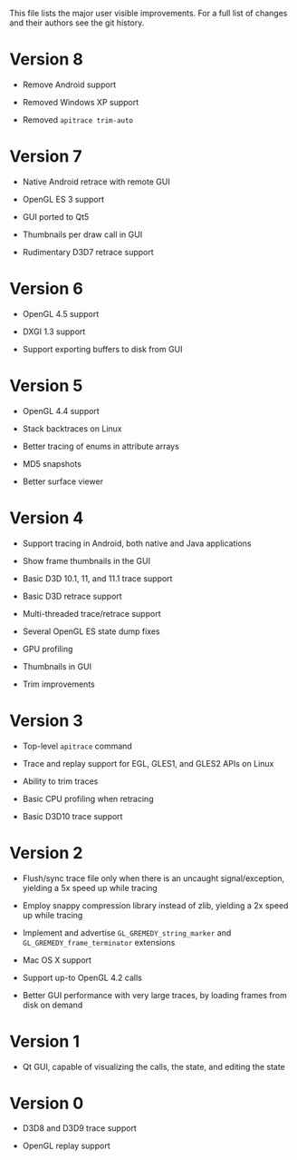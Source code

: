 This file lists the major user visible improvements.  For a full list of changes
and their authors see the git history.


# Version 8 #

* Remove Android support

* Removed Windows XP support

* Removed `apitrace trim-auto`


# Version 7 #

* Native Android retrace with remote GUI

* OpenGL ES 3 support

* GUI ported to Qt5

* Thumbnails per draw call in GUI

* Rudimentary D3D7 retrace support


# Version 6 #

* OpenGL 4.5 support

* DXGI 1.3 support

* Support exporting buffers to disk from GUI


# Version 5 #

* OpenGL 4.4 support

* Stack backtraces on Linux

* Better tracing of enums in attribute arrays

* MD5 snapshots

* Better surface viewer


# Version 4 #

* Support tracing in Android, both native and Java applications

* Show frame thumbnails in the GUI

* Basic D3D 10.1, 11, and 11.1 trace support

* Basic D3D retrace support

* Multi-threaded trace/retrace support

* Several OpenGL ES state dump fixes

* GPU profiling

* Thumbnails in GUI

* Trim improvements


# Version 3 #

* Top-level `apitrace` command

* Trace and replay support for EGL, GLES1, and GLES2 APIs on Linux

* Ability to trim traces

* Basic CPU profiling when retracing

* Basic D3D10 trace support


# Version 2 #

* Flush/sync trace file only when there is an uncaught signal/exception,
  yielding a 5x speed up while tracing

* Employ snappy compression library instead of zlib, yielding a 2x speed up
  while tracing

* Implement and advertise `GL_GREMEDY_string_marker` and
  `GL_GREMEDY_frame_terminator` extensions

* Mac OS X support

* Support up-to OpenGL 4.2 calls

* Better GUI performance with very large traces, by loading frames from disk on
  demand


# Version 1 #

* Qt GUI, capable of visualizing the calls, the state, and editing the state


# Version 0 #

* D3D8 and D3D9 trace support

* OpenGL replay support
